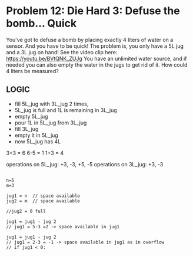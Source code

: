 # Problem 12: Die Hard 3: Defuse the bomb… Quick

You've got to defuse a bomb by placing exactly 4 liters of water on a sensor. And you have to be quick! The problem is, you only have a 5L jug and a 3L jug on hand!
See the video clip here: <https://youtu.be/BVtQNK_ZUJg>
You have an unlimited water source, and if needed you can also empty the water in the jugs to get rid of it.
How could 4 liters be measured?

## LOGIC

- fill 5L_jug with 3L_jug 2 times,
- 5L_jug is full and 1L is remaining in 3L_jug
- empty 5L_jug
- pour 1L in 5L_jug from 3L_jug
- fill 3L_jug
- empty it in 5L_jug
- now 5L_jug has 4L

3+3 = 6
6-5 = 1
1+3 = 4

operations on 5L_jug: +3, -3, +5, -5
operations on 3L_jug: +3, -3

```pseudocode

n=5
m=3

jug1 = n  // space available
jug2 = m  // space available

//jug2 = 0 full

jug1 = jug1 - jug 2 
// jug1 = 5-3 =2 -> space available in jug1

jug1 = jug1 - jug 2 
// jug1 = 2-3 = -1 -> space available in jug1 as in overflow
// if jug1 < 0: 


```

